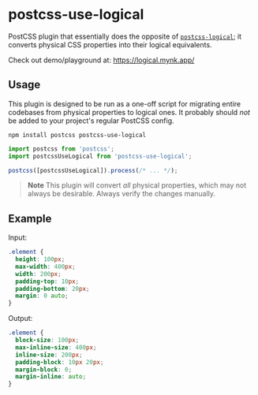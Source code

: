 # postcss-use-logical

PostCSS plugin that essentially does the opposite of [`postcss-logical`](https://www.npmjs.com/package/postcss-logical); it converts physical CSS properties into their logical equivalents.

Check out demo/playground at: https://logical.mynk.app/

## Usage

This plugin is designed to be run as a one-off script for migrating entire codebases from physical properties to logical ones. It probably should *not* be added to your project's regular PostCSS config.

```
npm install postcss postcss-use-logical
```

```js
import postcss from 'postcss';
import postcssUseLogical from 'postcss-use-logical';

postcss([postcssUseLogical]).process(/* ... */);
```

> **Note**
> This plugin will convert _all_ physical properties, which may not always be desirable. Always verify the changes manually.

## Example

Input:

```css
.element {
  height: 100px;
  max-width: 400px;
  width: 200px;
  padding-top: 10px;
  padding-bottom: 20px;
  margin: 0 auto;
}
```

Output:

```css
.element {
  block-size: 100px;
  max-inline-size: 400px;
  inline-size: 200px;
  padding-block: 10px 20px;
  margin-block: 0;
  margin-inline: auto;
}
```
